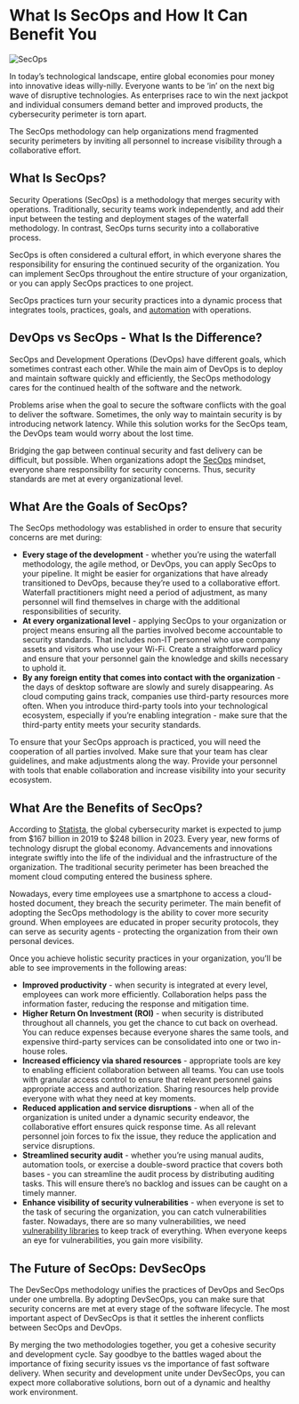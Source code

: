 # What Is SecOps and How It Can Benefit You
![SecOps](https://cdn.pixabay.com/photo/2018/08/08/12/22/internet-3592023_1280.jpg)

In today’s technological landscape, entire global economies pour money into innovative ideas willy-nilly. Everyone wants to be ‘in’ on the next big wave of disruptive technologies. As enterprises race to win the next jackpot and individual consumers demand better and improved products, the cybersecurity perimeter is torn apart. 

The SecOps methodology can help organizations mend fragmented security perimeters by inviting all personnel to increase visibility through a collaborative effort. 
## What Is SecOps?
Security Operations (SecOps) is a methodology that merges security with operations. Traditionally, security teams work independently, and add their input between the testing and deployment stages of the waterfall methodology. In contrast, SecOps turns security into a collaborative process. 

SecOps is often considered a cultural effort, in which everyone shares the responsibility for ensuring the continued security of the organization. You can implement SecOps throughout the entire structure of your organization, or you can apply SecOps practices to one project. 

SecOps practices turn your security practices into a dynamic process that integrates tools, practices, goals, and [automation](https://www.networkworld.com/article/3065296/why-automation-is-the-key-to-the-future-of-cyber-security.html) with operations.
## DevOps vs SecOps - What Is the Difference?
SecOps and Development Operations (DevOps) have different goals, which sometimes contrast each other. While the main aim of DevOps is to deploy and maintain software quickly and efficiently, the SecOps methodology cares for the continued health of the software and the network.

Problems arise when the goal to secure the software conflicts with the goal to deliver the software. Sometimes, the only way to maintain security is by introducing network latency. While this solution works for the SecOps team, the DevOps team would worry about the lost time. 

Bridging the gap between continual security and fast delivery can be difficult, but possible. When organizations adopt the [SecOps](https://www.exabeam.com/siem-guide/siem-concepts/secops/) mindset, everyone share responsibility for security concerns. Thus, security standards are met at every organizational level.
## What Are the Goals of SecOps?
The SecOps methodology was established in order to ensure that security concerns are met during: 
* **Every stage of the development** - whether you’re using the waterfall methodology, the agile method, or DevOps, you can apply SecOps to your pipeline. It might be easier for organizations that have already transitioned to DevOps, because they’re used to a collaborative effort. Waterfall practitioners might need a period of adjustment, as many personnel will find themselves in charge with the additional responsibilities of security.
* **At every organizational level** - applying SecOps to your organization or project means ensuring all the parties involved become accountable to security standards. That includes non-IT personnel who use company assets and visitors who use your Wi-Fi. Create a straightforward policy and ensure that your personnel gain the knowledge and skills necessary to uphold it.
* **By any foreign entity that comes into contact with the organization** - the days of desktop software are slowly and surely disappearing. As cloud computing gains track, companies use third-party resources more often. When you introduce third-party tools into your technological ecosystem, especially if you’re enabling integration - make sure that the third-party entity meets your security standards. 

To ensure that your SecOps approach is practiced, you will need the cooperation of all parties involved. Make sure that your team has clear guidelines, and make adjustments along the way. Provide your personnel with tools that enable collaboration and increase visibility into your security ecosystem.
## What Are the Benefits of SecOps?
According to [Statista](https://www.statista.com/statistics/595182/worldwide-security-as-a-service-market-size/), the global cybersecurity market is expected to jump from $167 billion in 2019 to $248 billion in 2023. Every year, new forms of technology disrupt the global economy. Advancements and innovations integrate swiftly into the life of the individual and the infrastructure of the organization. The traditional security perimeter has been breached the moment cloud computing entered the business sphere. 

Nowadays, every time employees use a smartphone to access a cloud-hosted document, they breach the security perimeter. The main benefit of adopting the SecOps methodology is the ability to cover more security ground. When employees are educated in proper security protocols, they can serve as security agents - protecting the organization from their own personal devices.

Once you achieve holistic security practices in your organization, you’ll be able to see improvements in the following areas:
* **Improved productivity** - when security is integrated at every level, employees can work more efficiently. Collaboration helps pass the information faster, reducing the response and mitigation time.
* **Higher Return On Investment (ROI)** - when security is distributed throughout all channels, you get the chance to cut back on overhead. You can reduce expenses because everyone shares the same tools, and expensive third-party services can be consolidated into one or two in-house roles.
* **Increased efficiency via shared resources** - appropriate tools are key to enabling efficient collaboration between all teams. You can use tools with granular access control to ensure that relevant personnel gains appropriate access and authorization. Sharing resources help provide everyone with what they need at key moments.
* **Reduced application and service disruptions** - when all of the organization is united under a dynamic security endeavor, the collaborative effort ensures quick response time. As all relevant personnel join forces to fix the issue, they reduce the application and service disruptions.
* **Streamlined security audit** - whether you’re using manual audits, automation tools, or exercise a double-sword practice that covers both bases - you can streamline the audit process by distributing auditing tasks. This will ensure there’s no backlog and issues can be caught on a timely manner.  
* **Enhance visibility of security vulnerabilities** - when everyone is set to the task of securing the organization, you can catch vulnerabilities faster. Nowadays, there are so many vulnerabilities, we need [vulnerability libraries](https://blog.bitsrc.io/open-source-security-risks-and-vulnerabilities-to-know-in-2019-8354058f6ad3) to keep track of everything. When everyone keeps an eye for vulnerabilities, you gain more visibility.
## The Future of SecOps: DevSecOps
The DevSecOps methodology unifies the practices of DevOps and SecOps under one umbrella. By adopting DevSecOps, you can make sure that security concerns are met at every stage of the software lifecycle. The most important aspect of DevSecOps is that it settles the inherent conflicts between SecOps and DevOps.

By merging the two methodologies together, you get a cohesive security and development cycle. Say goodbye to the battles waged about the importance of fixing security issues vs the importance of fast software delivery. When security and development unite under DevSecOps, you can expect more collaborative solutions, born out of a dynamic and healthy work environment.
